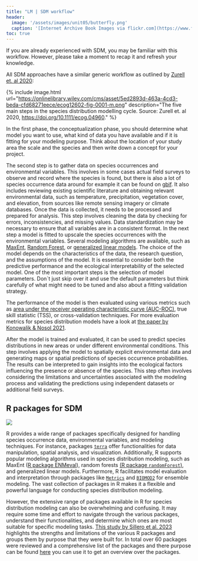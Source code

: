 ```yaml
---
title: "LM | SDM workflow"
header:
  image: '/assets/images/unit05/butterfly.png'
  caption: '[Internet Archive Book Images via flickr.com](https://www.flickr.com/photos/internetarchivebookimages/page7) [public domain](https://creativecommons.org/publicdomain/zero/1.0/){:target="_blank"}'
toc: true
---
```



If you are already experienced with SDM, you may be familiar with this workflow. However, please take a moment to recap it and refresh your knowledge.

<!--more-->

All SDM approaches have a similar generic workflow as outlined by [Zurell et. al 2020]( https://doi.org/10.1111/ecog.04960):



{% include image.html url="https://onlinelibrary.wiley.com/cms/asset/5ed2893d-463a-4cd3-beda-cfd68271eece/ecog12602-fig-0001-m.png" description="The five main steps in the species distribution modelling cycle. Source: Zurell et. al 2020, https://doi.org/10.1111/ecog.04960." %}

In the first phase, the conceptualization phase, you should determine what model you want to use, what kind of data you have available and if it is fitting for your modeling purpose. Think about the location of your study area the scale and the species and then write down a concept for your project.

The second step is to gather data on species occurrences and environmental variables. This involves in some cases actual field surveys to observe and record where the species is found, but there is also a lot of species occurrence data around for example it can be found on [gbif]( https://www.gbif.org/). It also includes reviewing existing scientific literature and obtaining relevant environmental data, such as temperature, precipitation, vegetation cover, and elevation, from sources like remote sensing imagery or climate databases. Once the data is collected, it needs to be processed and prepared for analysis. This step involves cleaning the data by checking for errors, inconsistencies, and missing values. Data standardization may be necessary to ensure that all variables are in a consistent format.
In the next step a model is fitted to upscale the species occurrences with the environmental variables. Several modeling algorithms are available, such as [MaxEnt]( https://de.wikipedia.org/wiki/Maxent_(Software)), [Random Forest]( https://en.wikipedia.org/wiki/Random_forest), or [generalized linear models]( https://en.wikipedia.org/wiki/Generalized_linear_model). The choice of the model depends on the characteristics of the data, the research question, and the assumptions of the model. It is essential to consider both the predictive performance and the ecological interpretability of the selected model. One of the most important steps is the selection of model parameters. Don´t just skip over it and use the default parameters but think carefully of what might need to be tuned and also about a fitting validation strategy.

The performance of the model is then evaluated using various metrics such as [area under the receiver operating characteristic curve (AUC-ROC)](https://en.wikipedia.org/wiki/Receiver_operating_characteristic), true skill statistic (TSS), or cross-validation techniques. For more evaluation metrics for species distribution models have a look at [the paper by Konowalik & Nosol 2021]( https://doi.org/10.1038/s41598-020-80062-1). 

After the model is trained and evaluated, it can be used to predict species distributions in new areas or under different environmental conditions. This step involves applying the model to spatially explicit environmental data and generating maps or spatial predictions of species occurrence probabilities. The results can be interpreted to gain insights into the ecological factors influencing the presence or absence of the species. This step often involves considering the limitations and uncertainties associated with the modeling process and validating the predictions using independent datasets or additional field surveys.

## R packages for SDM

![](../assets/images/unit05/sdm_r_packages.png)


R provides a wide range of packages specifically designed for handling species occurrence data, environmental variables, and modeling techniques. For instance, packages [`terra`](https://cran.r-project.org/package=terra) offer functionalities for data manipulation, spatial analysis, and visualization. Additionally, R supports popular modeling algorithms used in species distribution modeling, such as MaxEnt ([R package ENMeval](https://besjournals.onlinelibrary.wiley.com/doi/full/10.1111/2041-210X.12261)), random forests [(R package `randomForest`)](https://cran.r-project.org/package=randomForest), and generalized linear models. Furthermore, R facilitates model evaluation and interpretation through packages like [`Metrics`](https://cran.r-project.org/package=Metrics) and [`BIOMOD2`](https://cran.r-project.org/package=biomod2) for ensemble modeling. The vast collection of packages in R makes it a flexible and powerful language for conducting species distribution modeling.

However, the extensive range of packages available in R for species distribution modeling can also be overwhelming and confusing. It may require some time and effort to navigate through the various packages, understand their functionalities, and determine which ones are most suitable for specific modeling tasks. 
[This study by Sillero et al. 2023](https://doi.org/10.1016/j.ecolmodel.2022.110242) highlights the strengths and limitations of the various R packages and groups them by purpose that they were built for. In total over 60 packages were reviewed and a comprehensive list of the packages and there purpose can be found [here](https://sites.google.com/view/sblab/r-packages-for-enms) you can use it to get an overview over the packages.

